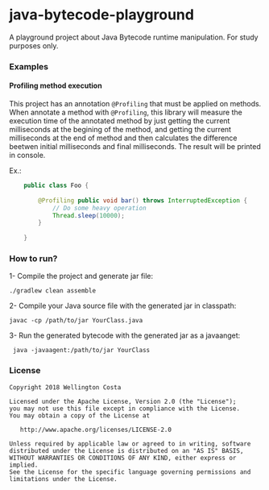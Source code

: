 # java-bytecode-playground

A playground project about Java Bytecode runtime manipulation. For study purposes only.

### Examples

#### Profiling method execution

This project has an annotation ```@Profiling``` that must be applied on methods. When annotate a method with ```@Profiling```, this library will measure the execution time of the annotated method by just getting the current milliseconds at the begining of the method, and getting the current milliseconds at the end of method and then calculates the difference beetwen initial milliseconds and final milliseconds. The result will be printed in console.

Ex.:

```java
    public class Foo {
        
        @Profiling public void bar() throws InterruptedException {
            // Do some heavy operation
            Thread.sleep(10000);
        }
    
    }
```

### How to run?

1- Compile the project and generate jar file:

```./gradlew clean assemble```

2- Compile your Java source file with the generated jar in classpath:

```javac -cp /path/to/jar YourClass.java```

3- Run the generated bytecode with the generated jar as a javaanget:

``` java -javaagent:/path/to/jar YourClass```

### License

    Copyright 2018 Wellington Costa

    Licensed under the Apache License, Version 2.0 (the "License");
    you may not use this file except in compliance with the License.
    You may obtain a copy of the License at

       http://www.apache.org/licenses/LICENSE-2.0

    Unless required by applicable law or agreed to in writing, software
    distributed under the License is distributed on an "AS IS" BASIS,
    WITHOUT WARRANTIES OR CONDITIONS OF ANY KIND, either express or implied.
    See the License for the specific language governing permissions and
    limitations under the License.